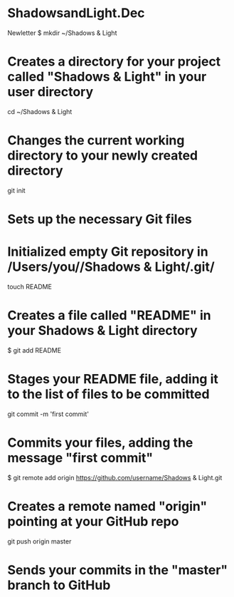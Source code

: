 ShadowsandLight.Dec
===================

Newletter
$ mkdir ~/Shadows & Light
# Creates a directory for your project called "Shadows & Light" in your user directory


cd ~/Shadows & Light
# Changes the current working directory to your newly created directory


git init
# Sets up the necessary Git files

# Initialized empty Git repository in /Users/you//Shadows & Light/.git/

touch README
# Creates a file called "README" in your Shadows & Light directory
$ git add README
# Stages your README file, adding it to the list of files to be committed


git commit -m 'first commit'
# Commits your files, adding the message "first commit"
$ git remote add origin https://github.com/username/Shadows & Light.git
# Creates a remote named "origin" pointing at your GitHub repo


git push origin master
# Sends your commits in the "master" branch to GitHub
